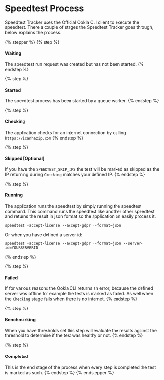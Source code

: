 # Speedtest Process

Speedtest Tracker uses the [Official Ookla CLI](https://www.speedtest.net/apps/cli) client to execute the speedtest. There a couple of stages the Speedtest Tracker goes through, below explains the process.

{% stepper %}
{% step %}
#### Waiting

The speedtest run request was created but has not been started.
{% endstep %}

{% step %}
#### Started

The speedtest process has been started by a queue worker.
{% endstep %}

{% step %}
#### Checking

The application checks for an internet connection by calling `https://icanhazip.com`
{% endstep %}

{% step %}
#### Skipped \[Optional]

If you have the `SPEEDTEST_SKIP_IPS` the test will be marked as skipped as the IP returning during `Checking` matches your defined IP.
{% endstep %}

{% step %}
#### Running

The application runs the speedtest by simply running the speedtest command. This command runs the speedtest like another other speedtest and returns the result in json format so the application an easily process it.

```
speedtest -accept-license --accept-gdpr --format=json
```

Or when you have defined a server id:

```
speedtest -accept-license --accept-gdpr --format=json --server-id=YOURSERVERID
```
{% endstep %}

{% step %}
#### Failed

If for various reasons the Ookla CLI returns an error, because the defined server was offline for example the tests is marked as failed. As well when the `Checking` stage fails when there is no internet.
{% endstep %}

{% step %}
#### Benchmarking

When you have thresholds set this step will evaluate the results against the threshold to determine if the test was healthy or not.
{% endstep %}

{% step %}
#### Completed

This is the end stage of the process when every step is completed the test is marked as such.
{% endstep %}
{% endstepper %}

